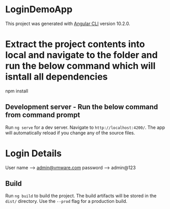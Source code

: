 # LoginDemoApp

This project was generated with [Angular CLI](https://github.com/angular/angular-cli) version 10.2.0.

# Extract the project contents into local and navigate to the folder and run the below command which will isntall all dependencies

npm install

## Development server - Run the below command from command prompt 

Run `ng serve` for a dev server. Navigate to `http://localhost:4200/`. The app will automatically reload if you change any of the source files.

# Login Details

User name --> admin@vmware.com 
password --> admin@123

## Build

Run `ng build` to build the project. The build artifacts will be stored in the `dist/` directory. Use the `--prod` flag for a production build.
